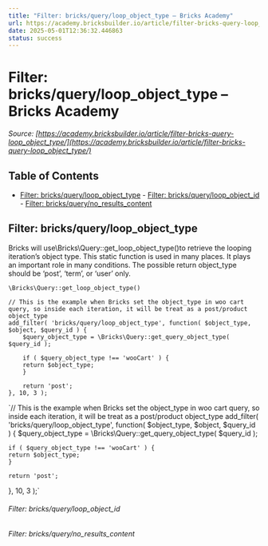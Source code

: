 ```yaml
---
title: "Filter: bricks/query/loop_object_type – Bricks Academy"
url: https://academy.bricksbuilder.io/article/filter-bricks-query-loop_object_type/
date: 2025-05-01T12:36:32.446863
status: success
---
```


# Filter: bricks/query/loop_object_type – Bricks Academy

*Source: [https://academy.bricksbuilder.io/article/filter-bricks-query-loop_object_type/](https://academy.bricksbuilder.io/article/filter-bricks-query-loop_object_type/)*

## Table of Contents

- [Filter: bricks/query/loop_object_type](#filter-bricksqueryloopobjecttype)
        - [Filter: bricks/query/loop_object_id](#filter-bricksqueryloopobjectid)
        - [Filter: bricks/query/no_results_content](#filter-bricksquerynoresultscontent)

## Filter: bricks/query/loop_object_type

Bricks will use\Bricks\Query::get_loop_object_type()to retrieve the looping iteration’s object type. This static function is used in many places. It plays an important role in many conditions. The possible return object_type should be ‘post’, ‘term’, or ‘user’ only.

`\Bricks\Query::get_loop_object_type()`

```
// This is the example when Bricks set the object_type in woo cart query, so inside each iteration, it will be treat as a post/product object_type
add_filter( 'bricks/query/loop_object_type', function( $object_type, $object, $query_id ) {
    $query_object_type = \Bricks\Query::get_query_object_type( $query_id );

    if ( $query_object_type !== 'wooCart' ) {
	return $object_type;
    }

    return 'post';
}, 10, 3 );
```

`// This is the example when Bricks set the object_type in woo cart query, so inside each iteration, it will be treat as a post/product object_type
add_filter( 'bricks/query/loop_object_type', function( $object_type, $object, $query_id ) {
    $query_object_type = \Bricks\Query::get_query_object_type( $query_id );

    if ( $query_object_type !== 'wooCart' ) {
	return $object_type;
    }

    return 'post';
}, 10, 3 );`

###### Filter: bricks/query/loop_object_id

###### Filter: bricks/query/no_results_content


